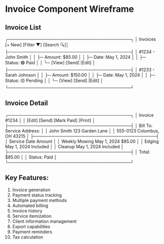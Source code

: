 # Invoice Component Wireframe

## Invoice List
┌────────────────────────────────────────┐
│ Invoices [+ New] [Filter ▼] [Search 🔍]│
├────────────────────────────────────────┤
│ #1234 - John Smith                     │
│ ├─ Amount: $85.00                      │
│ ├─ Date: May 1, 2024                   │
│ ├─ Status: 🟢 Paid                     │
│ └─ [View] [Send] [Edit]               │
├────────────────────────────────────────┤
│ #1233 - Sarah Johnson                  │
│ ├─ Amount: $150.00                     │
│ ├─ Date: May 1, 2024                   │
│ ├─ Status: 🟡 Pending                  │
│ └─ [View] [Send] [Edit]               │
└────────────────────────────────────────┘

## Invoice Detail
┌────────────────────────────────────────┐
│ Invoice #1234                          │
│ [Edit] [Send] [Mark Paid] [Print]      │
├────────────────────────────────────────┤
│ Bill To:        Service Address:       │
│ John Smith      123 Garden Lane        │
│ 555-0123        Columbus, OH 43215     │
├────────────────────────────────────────┤
│ Service         Date          Amount   │
│ Weekly Mowing   May 1, 2024   $85.00   │
│ Edging          May 1, 2024   Included │
│ Cleanup         May 1, 2024   Included │
├────────────────────────────────────────┤
│                 Total:        $85.00   │
│                 Status:       Paid     │
└────────────────────────────────────────┘ 

## Key Features:
1. Invoice generation
2. Payment status tracking
3. Multiple payment methods
4. Automated billing
5. Invoice history
6. Service itemization
7. Client information management
8. Export capabilities
9. Payment reminders
10. Tax calculation 